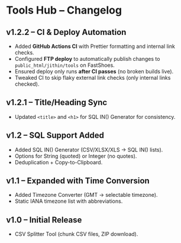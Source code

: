 # Tools Hub – Changelog

## v1.2.2 – CI & Deploy Automation
- Added **GitHub Actions CI** with Prettier formatting and internal link checks.
- Configured **FTP deploy** to automatically publish changes to `public_html/jithin/tools` on FastShoes.
- Ensured deploy only runs **after CI passes** (no broken builds live).
- Tweaked CI to skip flaky external link checks (only internal links checked).

## v1.2.1 – Title/Heading Sync
- Updated `<title>` and `<h1>` for SQL IN() Generator for consistency.

## v1.2 – SQL Support Added
- Added SQL IN() Generator (CSV/XLSX/XLS → SQL IN() lists).
- Options for String (quoted) or Integer (no quotes).
- Deduplication + Copy-to-Clipboard.

## v1.1 – Expanded with Time Conversion
- Added Timezone Converter (GMT → selectable timezone).
- Static IANA timezone list with abbreviations.

## v1.0 – Initial Release
- CSV Splitter Tool (chunk CSV files, ZIP download).
